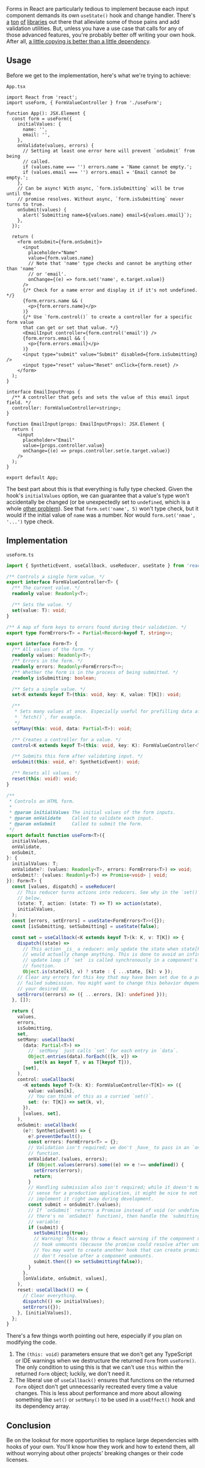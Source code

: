 Forms in React are particularly tedious to implement because each input component demands its own `useState()` hook and
change handler.
There's [a](https://final-form.org/react) [ton](https://react-hook-form.com/) [of](https://www.telerik.com/kendo-react-ui/components/form/) [libraries](https://formik.org/)
out there that alleviate some of those pains and add validation utilities. But, unless you have a use case that calls
for any of those advanced features, you're probably better off writing your own hook. After
all, [a little copying is better than a little dependency](https://www.youtube.com/watch?v=PAAkCSZUG1c&t=9m28s).

## Usage

Before we get to the implementation, here's what we're trying to achieve:

<pre class="filename"><code>App.tsx</code></pre>
```tsx
import React from 'react';
import useForm, { FormValueController } from './useForm';

function App(): JSX.Element {
  const form = useForm({
    initialValues: {
      name: '',
      email: '',
    },
    onValidate(values, errors) {
      // Setting at least one error here will prevent `onSubmit` from being
      // called.
      if (values.name === '') errors.name = 'Name cannot be empty.';
      if (values.email === '') errors.email = 'Email cannot be empty.';
    },
    // Can be async! With async, `form.isSubmitting` will be true until the
    // promise resolves. Without async, `form.isSubmitting` never turns to true.
    onSubmit(values) {
      alert(`Submitting name=${values.name} email=${values.email}`);
    },
  });

  return (
    <form onSubmit={form.onSubmit}>
      <input
        placeholder="Name"
        value={form.values.name}
        // Note that 'name' type checks and cannot be anything other than 'name'
        // or 'email'. 
        onChange={(e) => form.set('name', e.target.value)}
      />
      {/* Check for a name error and display it if it's not undefined. */}
      {form.errors.name && (
        <p>{form.errors.name}</p>
      )}
      {/* Use `form.control()` to create a controller for a specific form value 
      that can get or set that value. */}
      <EmailInput controller={form.control('email')} />
      {form.errors.email && (
        <p>{form.errors.email}</p>
      )}
      <input type="submit" value="Submit" disabled={form.isSubmitting} />
      <input type="reset" value="Reset" onClick={form.reset} />
    </form>
  );
}

interface EmailInputProps {
  /** A controller that gets and sets the value of this email input field. */
  controller: FormValueController<string>;
}

function EmailInput(props: EmailInputProps): JSX.Element {
  return (
    <input
      placeholder="Email"
      value={props.controller.value}
      onChange={(e) => props.controller.set(e.target.value)}
    />
  );
}

export default App;
```

The best part about this is that everything is fully type checked. Given the hook's `initialValues` option, we can
guarantee that a value's type won't accidentally be changed (or be unexpectedly set to `undefined`, which is a
whole [other problem](https://stackoverflow.com/questions/37427508/react-changing-an-uncontrolled-input)). See
that `form.set('name', 5)` won't type check, but it would if the initial value of `name` was a number. Nor
would `form.set('nmae', '...')` type check.

## Implementation

<pre class="filename"><code>useForm.ts</code></pre>
```ts
import { SyntheticEvent, useCallback, useReducer, useState } from 'react';

/** Controls a single form value. */
export interface FormValueController<T> {
  /** The current value. */
  readonly value: Readonly<T>;

  /** Sets the value. */
  set(value: T): void;
}

/** A map of form keys to errors found during their validation. */
export type FormErrors<T> = Partial<Record<keyof T, string>>;

export interface Form<T> {
  /** All values of the form. */
  readonly values: Readonly<T>;
  /** Errors in the form. */
  readonly errors: Readonly<FormErrors<T>>;
  /** Whether the form is in the process of being submitted. */
  readonly isSubmitting: boolean;

  /** Sets a single value. */
  set<K extends keyof T>(this: void, key: K, value: T[K]): void;

  /**
   * Sets many values at once. Especially useful for prefilling data after a
   * `fetch()`, for example.
   */
  setMany(this: void, data: Partial<T>): void;

  /** Creates a controller for a value. */
  control<K extends keyof T>(this: void, key: K): FormValueController<T[K]>;

  /** Submits this form after validating input. */
  onSubmit(this: void, e?: SyntheticEvent): void;

  /** Resets all values. */
  reset(this: void): void;
}

/**
 * Controls an HTML form.
 *
 * @param initialValues The initial values of the form inputs.
 * @param onValidate    Called to validate each input.
 * @param onSubmit      Called to submit the form.
 */
export default function useForm<T>({
  initialValues,
  onValidate,
  onSubmit,
}: {
  initialValues: T;
  onValidate?: (values: Readonly<T>, errors: FormErrors<T>) => void;
  onSubmit?: (values: Readonly<T>) => Promise<void> | void;
}): Form<T> {
  const [values, dispatch] = useReducer(
    // This reducer turns actions into reducers. See why in the `set()` function
    // below.
    (state: T, action: (state: T) => T) => action(state),
    initialValues,
  );
  const [errors, setErrors] = useState<FormErrors<T>>({});
  const [isSubmitting, setSubmitting] = useState(false);

  const set = useCallback(<K extends keyof T>(k: K, v: T[K]) => {
    dispatch((state) =>
      // This action _is_ a reducer: only update the state when state[k] = v 
      // would actually change anything. This is done to avoid an infinite
      // update loop if `set` is called synchronously in a component's render 
      // function.
      Object.is(state[k], v) ? state : { ...state, [k]: v });
    // Clear any errors for this key that may have been set due to a previously
    // failed submission. You might want to change this behavior depending on
    // your desired UX.
    setErrors((errors) => ({ ...errors, [k]: undefined }));
  }, []);

  return {
    values,
    errors,
    isSubmitting,
    set,
    setMany: useCallback(
      (data: Partial<T>) =>
        // `setMany` just calls `set` for each entry in `data`.
        Object.entries(data).forEach(([k, v]) =>
          set(k as keyof T, v as T[keyof T])),
      [set],
    ),
    control: useCallback(
      <K extends keyof T>(k: K): FormValueController<T[K]> => ({
        value: values[k],
        // You can think of this as a curried `set()`.
        set: (v: T[K]) => set(k, v),
      }),
      [values, set],
    ),
    onSubmit: useCallback(
      (e?: SyntheticEvent) => {
        e?.preventDefault();
        const errors: FormErrors<T> = {};
        // Validation isn't required; we don't _have_ to pass in an `onValidate` 
        // function.
        onValidate?.(values, errors);
        if (Object.values(errors).some((e) => e !== undefined)) {
          setErrors(errors);
          return;
        }
        // Handling submission also isn't required; while it doesn't make much
        // sense for a production application, it might be nice to not have to
        // implement it right away during development.
        const submit = onSubmit?.(values);
        // If `onSubmit` returns a Promise instead of void (or undefined if
        // there's no `onSubmit` function), then handle the `submitting` state 
        // variable:
        if (submit) {
          setSubmitting(true);
          // Warning! This may throw a React warning if the component using this
          // hook unmounts (because the promise could resolve after unmount).
          // You may want to create another hook that can create promises that
          // don't resolve after a component unmounts.
          submit.then(() => setSubmitting(false));
        }
      },
      [onValidate, onSubmit, values],
    ),
    reset: useCallback(() => {
      // Clear everything.
      dispatch(() => initialValues);
      setErrors({});
    }, [initialValues]),
  };
}
```

There's a few things worth pointing out here, especially if you plan on modifying the code.

1. The `(this: void)` parameters ensure that we don't get any TypeScript or IDE warnings when we destructure the
   returned `Form` from `useForm()`. The only condition to using this is that we can't use `this` within the
   returned `Form` object; luckily, we don't need it.
2. The liberal use of `useCallback()` ensures that functions on the returned `Form` object don't get unnecessarily
   recreated every time a value changes. This is less about performance and more about allowing something like `set()`
   or `setMany()` to be used in a `useEffect()` hook and its dependency array.

## Conclusion

Be on the lookout for more opportunities to replace large dependencies with hooks of your own. You'll know how they work
and how to extend them, all without worrying about other projects' breaking changes or their code licenses.

